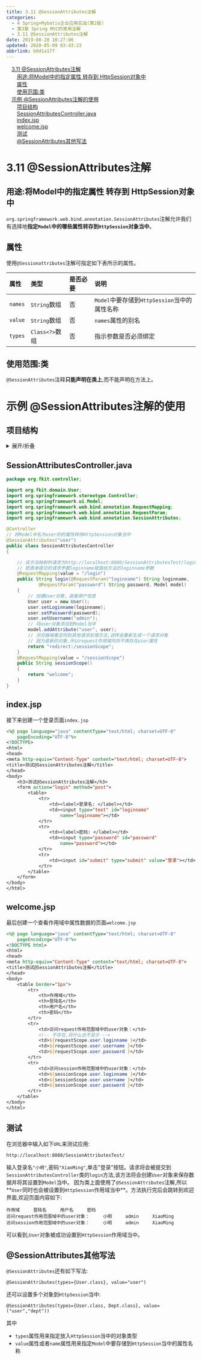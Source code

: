 ```yaml
---
title: 3.11 @SessionAttributes注解
categories: 
  - 4 Spring+Mybatis企业应用实战(第2版)
  - 第3章 Spring MVC的常用注解
  - 3.11 @SessionAttributes注解
date: 2019-08-20 10:27:06
updated: 2020-05-09 03:43:23
abbrlink: b0d1a177
---
```

<div id='my_toc'><a href="/JavaReadingNotes/b0d1a177/#3-11-SessionAttributes注解" class="header_1">3.11 @SessionAttributes注解</a>&nbsp;<br><a href="/JavaReadingNotes/b0d1a177/#用途-将Model中的指定属性-转存到-HttpSession对象中" class="header_2">用途:将Model中的指定属性 转存到 HttpSession对象中</a>&nbsp;<br><a href="/JavaReadingNotes/b0d1a177/#属性" class="header_2">属性</a>&nbsp;<br><a href="/JavaReadingNotes/b0d1a177/#使用范围-类" class="header_2">使用范围:类</a>&nbsp;<br><a href="/JavaReadingNotes/b0d1a177/#示例-SessionAttributes注解的使用" class="header_1">示例 @SessionAttributes注解的使用</a>&nbsp;<br><a href="/JavaReadingNotes/b0d1a177/#项目结构" class="header_2">项目结构</a>&nbsp;<br><a href="/JavaReadingNotes/b0d1a177/#SessionAttributesController-java" class="header_2">SessionAttributesController.java</a>&nbsp;<br><a href="/JavaReadingNotes/b0d1a177/#index-jsp" class="header_2">index.jsp</a>&nbsp;<br><a href="/JavaReadingNotes/b0d1a177/#welcome-jsp" class="header_2">welcome.jsp</a>&nbsp;<br><a href="/JavaReadingNotes/b0d1a177/#测试" class="header_2">测试</a>&nbsp;<br><a href="/JavaReadingNotes/b0d1a177/#-SessionAttributes其他写法" class="header_2">@SessionAttributes其他写法</a>&nbsp;<br></div>
<style>.header_1{margin-left: 1em;}.header_2{margin-left: 2em;}.header_3{margin-left: 3em;}.header_4{margin-left: 4em;}.header_5{margin-left: 5em;}.header_6{margin-left: 6em;}</style>
<!--more-->
<script>if (navigator.platform.search('arm')==-1){document.getElementById('my_toc').style.display = 'none';}var e,p = document.getElementsByTagName('p');while (p.length>0) {e = p[0];e.parentElement.removeChild(e);}</script>

<!--end-->
# 3.11 @SessionAttributes注解
## 用途:将Model中的指定属性 转存到 HttpSession对象中
`org.springframework.web.bind.annotation.SessionAttributes`注解允许我们有选择地**指定`Model`中的哪些属性转存到`HttpSession`对象当中**。
## 属性
使用`@Sessionattributes`注解可指定如下表所示的属性。

|属性|类型|是否必要|说明|
|:---|:---|:---|:---|
|`names`|`String`数组|否|`Model`中要存储到`HttpSession`当中的属性名称|
|`value`|`String`数组|否|`names`属性的别名|
|`types`|`Class<?>`数组|否|指示参数是否必须绑定|

## 使用范围:类
`@SessionAttributes`注释**只能声明在类上**,而不能声明在方法上。

# 示例 @SessionAttributes注解的使用
## 项目结构
<details><summary>展开/折叠</summary>

```
G:\Desktop\随书源码\Spring+Mybatis企业应用实战(第2版)\codes\03\SessionAttributesTest
├─src\
│ └─org\
│   └─fkit\
│     ├─controller\
│     │ └─SessionAttributesController.java
│     └─domain\
│       └─User.java
└─WebContent\
  ├─index.jsp
  ├─META-INF\
  │ └─MANIFEST.MF
  └─WEB-INF\
    ├─content\
    │ └─welcome.jsp
    ├─lib\
    │ ├─commons-logging-1.2.jar
    │ ├─spring-aop-5.0.1.RELEASE.jar
    │ ├─spring-aspects-5.0.1.RELEASE.jar
    │ ├─spring-beans-5.0.1.RELEASE.jar
    │ ├─spring-context-5.0.1.RELEASE.jar
    │ ├─spring-context-indexer-5.0.1.RELEASE.jar
    │ ├─spring-context-support-5.0.1.RELEASE.jar
    │ ├─spring-core-5.0.1.RELEASE.jar
    │ ├─spring-expression-5.0.1.RELEASE.jar
    │ ├─spring-instrument-5.0.1.RELEASE.jar
    │ ├─spring-jcl-5.0.1.RELEASE.jar
    │ ├─spring-jdbc-5.0.1.RELEASE.jar
    │ ├─spring-jms-5.0.1.RELEASE.jar
    │ ├─spring-messaging-5.0.1.RELEASE.jar
    │ ├─spring-orm-5.0.1.RELEASE.jar
    │ ├─spring-oxm-5.0.1.RELEASE.jar
    │ ├─spring-test-5.0.1.RELEASE.jar
    │ ├─spring-tx-5.0.1.RELEASE.jar
    │ ├─spring-web-5.0.1.RELEASE.jar
    │ ├─spring-webflux-5.0.1.RELEASE.jar
    │ ├─spring-webmvc-5.0.1.RELEASE.jar
    │ └─spring-websocket-5.0.1.RELEASE.jar
    ├─springmvc-config.xml
    └─web.xml

```

</details>

## SessionAttributesController.java
```java
package org.fkit.controller;

import org.fkit.domain.User;
import org.springframework.stereotype.Controller;
import org.springframework.ui.Model;
import org.springframework.web.bind.annotation.RequestMapping;
import org.springframework.web.bind.annotation.RequestParam;
import org.springframework.web.bind.annotation.SessionAttributes;

@Controller
// 将Model中名为user的的属性转存HttpSession对象当中
@SessionAttributes("user")
public class SessionAttributesController
{

    // 该方法映射的请求为http://localhost:8080/SessionAttributesTest/login
    // 把表单提交的请求参数loginname赋值给方法的loginname参数
    @RequestMapping(value = "/login")
    public String login(@RequestParam("loginname") String loginname,
            @RequestParam("password") String password, Model model)
    {
        // 创建User对象，装载用户信息
        User user = new User();
        user.setLoginname(loginname);
        user.setPassword(password);
        user.setUsername("admin");
        // 将user对象添加到Model当中
        model.addAttribute("user", user);
        // 浏览器端重定向到其他请求处理方法,这样会重新生成一个请求对象
        // 因为是新的对象,所以request作用域内将不再存在user属性
        return "redirect:/sessionScope";
    }
    @RequestMapping(value = "/sessionScope")
    public String sessionScope()
    {
        return "welcome";
    }
}
```
## index.jsp
接下来创建一个登录页面`index.jsp`
```jsp
<%@ page language="java" contentType="text/html; charset=UTF-8"
    pageEncoding="UTF-8"%>
<!DOCTYPE>
<html>
<head>
<meta http-equiv="Content-Type" content="text/html; charset=UTF-8">
<title>测试@SessionAttributes注解</title>
</head>
<body>
    <h3>测试@SessionAttributes注解</h3>
    <form action="login" method="post">
        <table>
            <tr>
                <td><label>登录名: </label></td>
                <td><input type="text" id="loginname"
                    name="loginname"></td>
            </tr>
            <tr>
                <td><label>密码: </label></td>
                <td><input type="password" id="password"
                    name="password"></td>
            </tr>
            <tr>
                <td><input id="submit" type="submit" value="登录"></td>
            </tr>
        </table>
    </form>
</body>
</html>
```
## welcome.jsp
最后创建一个查看作用域中属性数据的页面`welcome.jsp`
```jsp
<%@ page language="java" contentType="text/html; charset=UTF-8"
    pageEncoding="UTF-8"%>
<!DOCTYPE html>
<html>
<head>
<meta http-equiv="Content-Type" content="text/html; charset=UTF-8">
<title>测试@SessionAttributes注解</title>
</head>
<body>
    <table border="1px">
        <tr>
            <th>作用域</th>
            <th>登陆名</th>
            <th>用户名</th>
            <th>密码</th>
        </tr>
        <tr>
            <td>访问request作用范围域中的user对象：</td>
            <!-- 不存在,将什么也不显示 -->
            <td>${requestScope.user.loginname }</td>
            <td>${requestScope.user.username }</td>
            <td>${requestScope.user.password }</td>
        </tr>
        <tr>
            <td>访问session作用范围域中的user对象：</td>
            <td>${sessionScope.user.loginname }</td>
            <td>${sessionScope.user.username }</td>
            <td>${sessionScope.user.password }</td>
        </tr>
    </table>
</body>
</html>
```
## 测试
在浏览器中输入如下`URL`来测试应用:
```
http://localhost:8080/SessionAttributesTest/
```
输入登录名`"小明"`,密码`"XiaoMing"`,单击"登录"按钮。请求将会被提交到`SessionAttributesController`类的`login`方法,该方法将会创建`User`对象来保存数据并将其设置到`Model`当中。
因为类上面使用了`@SessionAttributes`注解,所以**`User`同时也会被设置到`HttpSession`作用域当中**。方法执行完后会跳转到欢迎界面,欢迎页面内容如下:
```
作用域     登陆名     用户名     密码
访问request作用范围域中的user对象：     小明     admin     XiaoMing
访问session作用范围域中的user对象：     小明     admin     XiaoMing
```
可以看到,`User`对象被成功设置到`HttpSession`作用域当中。

## @SessionAttributes其他写法
`@SessionAttributes`还有如下写法:
```
@SessionAttributes(types={User.class}, value="user")
```
还可以设置多个对象到`HttpSession`当中:
```
@SessionAttributes(types={User.class, Dept.class}, value=("user","dept"))
```
其中
- `types`属性用来指定放入`HttpSession`当中的对象类型
- `value`属性或者`name`属性用来指定`Model`中要存储到`HttpSession`当中的属性名称
